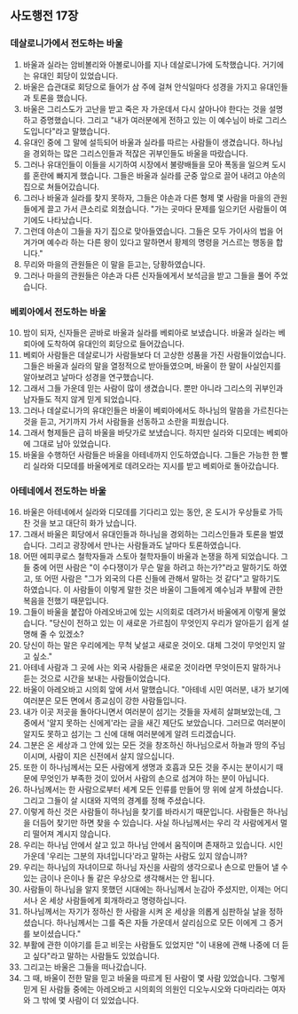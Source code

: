 ## 사도행전 17장

### 데살로니가에서 전도하는 바울
1. 바울과 실라는 암비볼리와 아볼로니아를 지나 데살로니가에 도착했습니다. 거기에는 유대인 회당이 있었습니다.
2. 바울은 습관대로 회당으로 들어가 삼 주에 걸쳐 안식일마다 성경을 가지고 유대인들과 토론을 했습니다.
3. 바울은 그리스도가 고난을 받고 죽은 자 가운데서 다시 살아나야 한다는 것을 설명하고 증명했습니다. 그리고 "내가 여러분에게 전하고 있는 이 예수님이 바로 그리스도입니다"라고 말했습니다.
4. 유대인 중에 그 말에 설득되어 바울과 실라를 따르는 사람들이 생겼습니다. 하나님을 경외하는 많은 그리스인들과 적잖은 귀부인들도 바울을 따랐습니다.
5. 그러나 유대인들이 이들을 시기하여 시장에서 불량배들을 모아 폭동을 일으켜 도시를 혼란에 빠지게 했습니다. 그들은 바울과 실라를 군중 앞으로 끌어 내려고 야손의 집으로 쳐들어갔습니다.
6. 그러나 바울과 실라를 찾지 못하자, 그들은 야손과 다른 형제 몇 사람을 마을의 관원들에게 끌고 가서 큰소리로 외쳤습니다. "가는 곳마다 문제를 일으키던 사람들이 여기에도 나타났습니다.
7. 그런데 야손이 그들을 자기 집으로 맞아들였습니다. 그들은 모두 가이사의 법을 어겨가며 예수라 하는 다른 왕이 있다고 말하면서 황제의 명령을 거스르는 행동을 합니다."
8. 무리와 마을의 관원들은 이 말을 듣고는, 당황하였습니다.
9. 그러나 마을의 관원들은 야손과 다른 신자들에게서 보석금을 받고 그들을 풀어 주었습니다.
### 베뢰아에서 전도하는 바울
10. 밤이 되자, 신자들은 곧바로 바울과 실라를 베뢰아로 보냈습니다. 바울과 실라는 베뢰아에 도착하여 유대인의 회당으로 들어갔습니다.
11. 베뢰아 사람들은 데살로니가 사람들보다 더 고상한 성품을 가진 사람들이었습니다. 그들은 바울과 실라의 말을 열정적으로 받아들였으며, 바울이 한 말이 사실인지를 알아보려고 날마다 성경을 연구했습니다.
12. 그래서 그들 가운데 믿는 사람이 많이 생겼습니다. 뿐만 아니라 그리스의 귀부인과 남자들도 적지 않게 믿게 되었습니다.
13. 그러나 데살로니가의 유대인들은 바울이 베뢰아에서도 하나님의 말씀을 가르친다는 것을 듣고, 거기까지 가서 사람들을 선동하고 소란을 피웠습니다.
14. 그래서 형제들은 급히 바울을 바닷가로 보냈습니다. 하지만 실라와 디모데는 베뢰아에 그대로 남아 있었습니다.
15. 바울을 수행하던 사람들은 바울을 아테네까지 인도하였습니다. 그들은 가능한 한 빨리 실라와 디모데를 바울에게로 데려오라는 지시를 받고 베뢰아로 돌아갔습니다.
### 아테네에서 전도하는 바울
16. 바울은 아테네에서 실라와 디모데를 기다리고 있는 동안, 온 도시가 우상들로 가득 찬 것을 보고 대단히 화가 났습니다.
17. 그래서 바울은 회당에서 유대인들과 하나님을 경외하는 그리스인들과 토론을 벌였습니다. 그리고 광장에서 만나는 사람들과도 날마다 토론하였습니다.
18. 어떤 에피쿠로스 철학자들과 스토아 철학자들이 바울과 논쟁을 하게 되었습니다. 그들 중에 어떤 사람은 "이 수다쟁이가 무슨 말을 하려고 하는가?"라고 말하기도 하였고, 또 어떤 사람은 "그가 외국의 다른 신들에 관해서 말하는 것 같다"고 말하기도 하였습니다. 이 사람들이 이렇게 말한 것은 바울이 그들에게 예수님과 부활에 관한 복음을 전했기 때문입니다.
19. 그들이 바울을 붙잡아 아레오바고에 있는 시의회로 데려가서 바울에게 이렇게 물었습니다. "당신이 전하고 있는 이 새로운 가르침이 무엇인지 우리가 알아듣기 쉽게 설명해 줄 수 있겠소?
20. 당신이 하는 말은 우리에게는 무척 낯설고 새로운 것이오. 대체 그것이 무엇인지 알고 싶소."
21. 아테네 사람과 그 곳에 사는 외국 사람들은 새로운 것이라면 무엇이든지 말하거나 듣는 것으로 시간을 보내는 사람들이었습니다.
22. 바울이 아레오바고 시의회 앞에 서서 말했습니다. "아테네 시민 여러분, 내가 보기에 여러분은 모든 면에서 종교심이 강한 사람들입니다.
23. 내가 이곳 저곳을 돌아다니면서 여러분이 섬기는 것들을 자세히 살펴보았는데, 그 중에서 '알지 못하는 신에게'라는 글을 새긴 제단도 보았습니다. 그러므로 여러분이 알지도 못하고 섬기는 그 신에 대해 여러분에게 알려 드리겠습니다.
24. 그분은 온 세상과 그 안에 있는 모든 것을 창조하신 하나님으로서 하늘과 땅의 주님이시며, 사람이 지은 신전에서 살지 않으십니다.
25. 또한 이 하나님께서는 모든 사람에게 생명과 호흡과 모든 것을 주시는 분이시기 때문에 무엇인가 부족한 것이 있어서 사람의 손으로 섬겨야 하는 분이 아닙니다.
26. 하나님께서는 한 사람으로부터 세계 모든 인류를 만들어 땅 위에 살게 하셨습니다. 그리고 그들이 살 시대와 지역의 경계를 정해 주셨습니다.
27. 이렇게 하신 것은 사람들이 하나님을 찾기를 바라시기 때문입니다. 사람들은 하나님을 더듬어 찾기만 하면 찾을 수 있습니다. 사실 하나님께서는 우리 각 사람에게서 멀리 떨어져 계시지 않습니다.
28. 우리는 하나님 안에서 살고 있고 하나님 안에서 움직이며 존재하고 있습니다. 시인 가운데 '우리는 그분의 자녀입니다'라고 말하는 사람도 있지 않습니까?
29. 우리는 하나님의 자녀이므로 하나님 자신을 사람의 생각으로나 손으로 만들어 낼 수 있는 금이나 은이나 돌 같은 우상으로 생각해서는 안 됩니다.
30. 사람들이 하나님을 알지 못했던 시대에는 하나님께서 눈감아 주셨지만, 이제는 어디서나 온 세상 사람들에게 회개하라고 명령하십니다.
31. 하나님께서는 자기가 정하신 한 사람을 시켜 온 세상을 의롭게 심판하실 날을 정하셨습니다. 하나님께서는 그를 죽은 자들 가운데서 살리심으로 모든 이에게 그 증거를 보이셨습니다."
32. 부활에 관한 이야기를 듣고 비웃는 사람들도 있었지만 "이 내용에 관해 나중에 더 듣고 싶다"라고 말하는 사람들도 있었습니다.
33. 그리고는 바울은 그들을 떠나갔습니다.
34. 그 때, 바울이 전한 말을 믿고 바울을 따르게 된 사람이 몇 사람 있었습니다. 그렇게 믿게 된 사람들 중에는 아레오바고 시의회의 의원인 디오누시오와 다마리라는 여자와 그 밖에 몇 사람이 더 있었습니다.